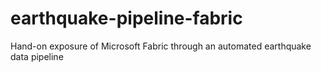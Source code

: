 # earthquake-pipeline-fabric
Hand-on exposure of Microsoft Fabric through an automated earthquake data pipeline
